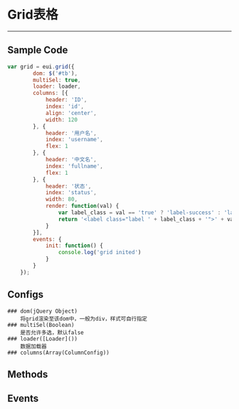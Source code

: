 # Grid表格

-----

## Sample Code
``` javascript
var grid = eui.grid({
        dom: $('#tb'),
        multiSel: true,
        loader: loader,
        columns: [{
            header: 'ID',
            index: 'id',
            align: 'center',
            width: 120
        }, {
            header: '用户名',
            index: 'username',
            flex: 1
        }, {
            header: '中文名',
            index: 'fullname',
            flex: 1
        }, {
            header: '状态',
            index: 'status',
            width: 80,
            render: function(val) {
                var label_class = val == 'true' ? 'label-success' : 'label-danger';
                return '<label class="label ' + label_class + '">' + val + '</label>'
            }
        }],
        events: {
            init: function() {
                console.log('grid inited')
            }
        }
    });
```

## Configs

	### dom(jQuery Object)
		将grid渲染至该dom中，一般为div，样式可自行指定
	### multiSel(Boolean)
		是否允许多选，默认false
	### loader([Loader]())
		数据加载器
	### columns(Array(ColumnConfig))

## Methods

## Events